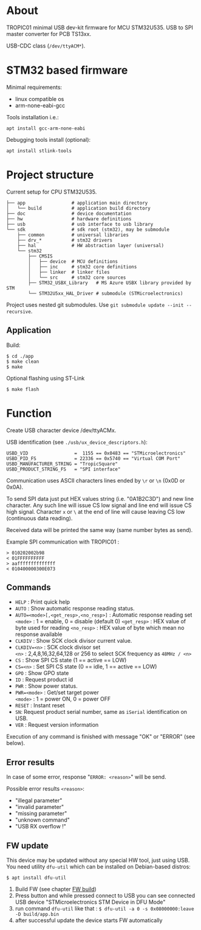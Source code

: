 # About

TROPIC01 minimal USB dev-kit firmware for MCU STM32U535.
USB to SPI master converter for PCB TS13xx.

USB-CDC class (`/dev/ttyACM*`).

# STM32 based firmware

Minimal requirements:

 * linux compatible os
 * arm-none-eabi-gcc

Tools installation i.e.:

```
apt install gcc-arm-none-eabi
```

Debugging tools install (optional):

```
apt install stlink-tools
```

# Project structure

Current setup for CPU STM32U535.

```
├── app                 # application main directory
│   └── build           # application build directory
├── doc                 # device documentation
├── hw                  # hardware definitions
├── usb                 # usb interface to usb library
└── sdk                 # sdk root (stm32), may be submodule
    ├── common          # universal libraries
    ├── drv_*           # stm32 drivers
    ├── hal             # HW abstraction layer (universal)
    └── stm32
        ├── CMSIS
        │   ├── device  # MCU definitions 
        │   ├── inc     # stm32 core definitions
        │   ├── linker  # linker files
        │   └── src     # stm32 core sources
        ├── STM32_USBX_Library   # MS Azure USBX library provided by STM
        └── STM32U5xx_HAL_Driver # submodule (STMicroelectronics)
```

Project uses nested git submodules. Use `git submodule update --init --recursive`.

## Application

Build:

```
$ cd ./app
$ make clean
$ make
```

Optional flashing using ST-Link
```
$ make flash
```

# Function

Create USB character device /dev/ttyACMx. 

USB identification (see `./usb/ux_device_descriptors.h`):
```
USBD_VID                 =  1155 == 0x0483 == "STMicroelectronics"
USBD_PID_FS              = 22336 == 0x5740 == "Virtual COM Port"
USBD_MANUFACTURER_STRING = "TropicSquare"
USBD_PRODUCT_STRING_FS   = "SPI interface"
```

Communication uses ASCII characters lines ended by `\r` or `\n` (0x0D or 0x0A).

To send SPI data just put HEX values string (i.e. "0A1B2C3D") and new line character. 
Any such line will issue CS low signal and line end will issue CS high signal.
Character `x` or `\` at the end of line will cause leaving CS low (continuous data reading).

Received data will be printed the same way (same number bytes as send).

Example SPI communication with TROPIC01 :
```
> 010202002b98
< 01FFFFFFFFFF
> aaffffffffffffff
< 010400000300E073
```

## Commands

* `HELP` : Print quick help
* `AUTO` : Show automatic response reading status.
* `AUTO=<mode>[,<get_resp>,<no_resp>]` : Automatic response reading set \
    `<mode>` : 1 = enable, 0 = disable (default 0)
    `<get_resp>` : HEX value of byte used for reading
    `<no_resp>` : HEX value of byte which mean no response available
* `CLKDIV` : Show SCK clock divisor current value.
* `CLKDIV=<n>` : SCK clock divisor set \
    `<n>` : 2,4,8,16,32,64,128 or 256 to select SCK frequency as `48MHz / <n>`
* `CS` : Show SPI CS state (1 == active == LOW) 
* `CS=<n>` : Set SPI CS state (0 == idle, 1 == active == LOW) 
* `GPO` : Show GPO state 
* `ID` : Request product id
* `PWR` : Show power status.
* `PWR=<mode>` : Get/set target power \
    `<mode>` : 1 = power ON, 0 = power OFF
* `RESET` : Instant reset
* `SN`: Request product serial number, same as `iSerial` identification on USB.
* `VER` : Request version information

Execution of any command is finished with message "OK" or "ERROR" (see below).

## Error results

In case of some error, response "`ERROR: <reason>`" will be send.

Possible error results `<reason>`:

* "illegal parameter"
* "invalid parameter"
* "missing parameter"
* "unknown command"
* "USB RX overflow !"

## FW update

This device may be updated without any special HW tool, just using USB. \
You need utility `dfu-util` which can be installed on Debian-based distros:
```
$ apt install dfu-util
```

1) Build FW (see chapter [FW build](#fw-build))
2) Press button and while pressed connect to USB
   you can see connected USB device "STMicroelectronics STM Device in DFU Mode"
3) run command `dfu-util` like that :
   `$ dfu-util -a 0 -s 0x08000000:leave -D build/app.bin`
4) after successful update the device starts FW automatically


